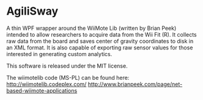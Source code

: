 AgiliSway
=========

A thin WPF wrapper around the WiiMote Lib (written by Brian Peek) intended to allow researchers to acquire data from the Wii Fit (R).  It collects raw data from the board and saves center of gravity coordinates to disk in an XML format.  It is also capable of exporting raw sensor values for those interested in generating custom analytics.

This software is released under the MIT license.

The wiimotelib code (MS-PL) can be found here:
http://wiimotelib.codeplex.com/
http://www.brianpeek.com/page/net-based-wiimote-applications
